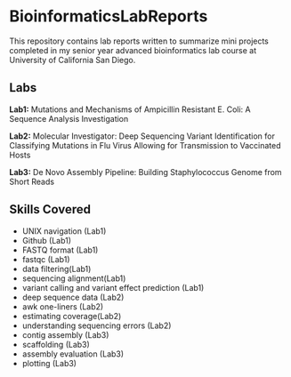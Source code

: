 # BioinformaticsLabReports
This repository contains lab reports written to summarize mini projects completed in my senior year advanced bioinformatics lab course at University of California San Diego. 

## Labs
**Lab1:** Mutations and Mechanisms of Ampicillin Resistant E. Coli: A Sequence Analysis Investigation

**Lab2:** Molecular Investigator: Deep Sequencing Variant Identification for Classifying Mutations in Flu Virus Allowing for Transmission to Vaccinated Hosts

**Lab3:** De Novo Assembly Pipeline: Building Staphylococcus Genome from Short Reads

## Skills Covered
- UNIX navigation (Lab1)
- Github (Lab1)
- FASTQ format (Lab1)
- fastqc (Lab1)
- data filtering(Lab1)
- sequencing alignment(Lab1)
- variant calling and variant effect prediction (Lab1)
- deep sequence data (Lab2) 
- awk one-liners (Lab2)
- estimating coverage(Lab2) 
- understanding sequencing errors (Lab2)
- contig assembly (Lab3)
- scaffolding (Lab3)
- assembly evaluation (Lab3)
- plotting (Lab3)

